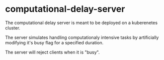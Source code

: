 # computational-delay-server

The computational delay server is meant to be deployed on a kuberenetes cluster.

The server simulates handling computationaly intensive tasks by artificially modifying it's busy flag for a specified duration.

The server will reject clients when it is "busy".
